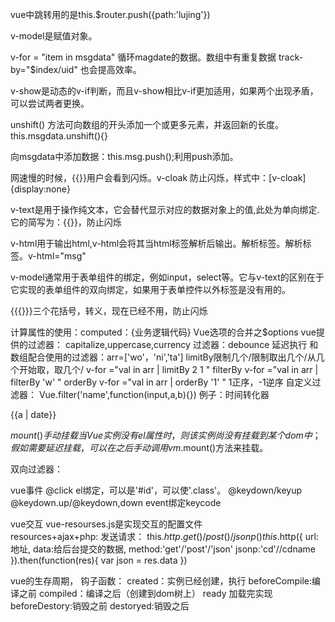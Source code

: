 

vue中跳转用的是this.$router.push({path:'lujing'})

v-model是赋值对象。

v-for = "item in msgdata" 循环magdate的数据。数组中有重复数据  track-by="$index/uid" 也会提高效率。

v-show是动态的v-if判断，而且v-show相比v-if更加适用，如果两个出现矛盾，可以尝试两者更换。

unshift() 方法可向数组的开头添加一个或更多元素，并返回新的长度。this.msgdata.unshift(){}

向msgdata中添加数据：this.msg.push();利用push添加。

网速慢的时候，{{}}用户会看到闪烁。v-cloak 防止闪烁，样式中：[v-cloak]{display:none}

v-text是用于操作纯文本，它会替代显示对应的数据对象上的值,此处为单向绑定.它的简写为：{{}}，防止闪烁

v-html用于输出html,v-html会将其当html标签解析后输出。解析标签。解析标签。v-html="msg"

v-model通常用于表单组件的绑定，例如input，select等。它与v-text的区别在于它实现的表单组件的双向绑定，如果用于表单控件以外标签是没有用的。

{{{}}}三个花括号，转义，现在已经不用，防止闪烁

计算属性的使用：computed：{业务逻辑代码}
Vue选项的合并之$options
vue提供的过滤器：
capitalize,uppercase,currency
过滤器：debounce  延迟执行
和数组配合使用的过滤器：arr=['wo'，'ni','ta']
limitBy限制几个/限制取出几个/从几个开始取，取几个/ v-for ="val in arr | limitBy 2 1 "
filterBy  v-for ="val in arr | filterBy 'w' " 
orderBy   v-for ="val in arr | orderBy '1' " 1正序，-1逆序
自定义过滤器：
Vue.filter('name',function(input,a,b){})
例子：时间转化器 
<div>
  {{a | date}}
</div>
<script>
  Vue.filter('date',function(input){
  var oDate=new Date(input);
  return oDate.getFullYear（）+'-'+(oDate.getMonth()+1)+'-'+oDate.getDate()+'-'+oDate.getHours()+':'+Odate.getMinutes()+':'+
  oDate.getSeconds();
  });
  var vm=new Vue({
  data:{
  a:Date.now()
  }
  methods:{}
  }).$mount('#box');
</script>

$mount()手动挂载
当Vue实例没有el属性时，则该实例尚没有挂载到某个dom中；
假如需要延迟挂载，可以在之后手动调用vm.$mount()方法来挂载。

双向过滤器：

vue事件 @click
el绑定，可以是'#id'，可以使'.class'。
@keydown/keyup   @keydown.up/@keydown,down    event绑定keycode

vue交互  vue-resourses.js是实现交互的配置文件  
resources+ajax+php:
发送请求：
this.$http.get()/post()/jsonp()
this.$http({
url:地址,
data:给后台提交的数据,
method:'get'/'post'/'json'
jsonp:'cd'//cdname
}).then(function(res){
var json = res.data
})

vue的生存周期，
钩子函数：
created：实例已经创建，执行
beforeCompile:编译之前
compiled：编译之后（创建到dom树上）
ready 加载完实现
beforeDestory:销毁之前
destoryed:销毁之后
